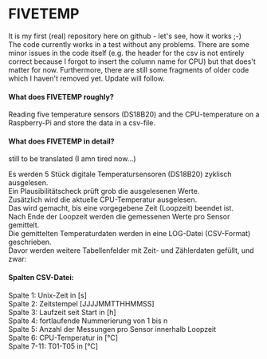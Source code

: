 # FIVETEMP
It is my first (real) repository here on github - let's see, how it works ;-)  
The code currently works in a test without any problems. There are some minor issues in the code itself (e.g. the header for the csv is not entirely correct because I forgot to insert the column name for CPU) but that does't matter for now. Furthermore, there are still some fragments of older code which I haven't removed yet. Update will follow.
#### What does FIVETEMP roughly?
Reading five temperature sensors (DS18B20) and the CPU-temperature on a Raspberry-Pi and store the data in a csv-file.  
#### What does FIVETEMP in detail?  
still to be translated (I amn tired now...)

Es werden 5 Stück digitale Temperatursensoren (DS18B20) zyklisch ausgelesen.  
Ein Plausibilitätscheck prüft grob die ausgelesenen Werte.   
Zusätzlich wird die aktuelle CPU-Temperatur ausgelesen.  
Das wird gemacht, bis eine vorgegebene Zeit (Loopzeit) beendet ist.  
Nach Ende der Loopzeit werden die gemessenen Werte pro Sensor gemittelt.  
Die gemittelten Temperaturdaten werden in eine LOG-Datei (CSV-Format) geschrieben.  
Davor werden weitere Tabellenfelder mit Zeit- und Zählerdaten gefüllt, und zwar:  
#### Spalten CSV-Datei:
Spalte 1: Unix-Zeit in [s]  
Spalte 2: Zeitstempel [JJJJMMTTHHMMSS]  
Spalte 3: Laufzeit seit Start in [h]  
Spalte 4: fortlaufende Nummerierung von 1 bis n  
Spalte 5: Anzahl der Messungen pro Sensor innerhalb Loopzeit  
Spalte 6: CPU-Temperatur in [°C]  
Spalte 7-11: T01-T05 in [°C]  
